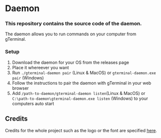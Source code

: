 # Daemon

### This repository contains the source code of the daemon.

The daemon allows you to run commands on your computer from gTerminal.

### Setup

1. Download the daemon for your OS from the releases page
2. Place it whereever you want
3. Run `./gterminal-daemon pair` (Linux & MacOS) or `gterminal-daemon.exe pair` (Windows)
4. Follow the instructions to pair the daemon with gTerminal in your web browser
5. Add `/path-to-daemon/gterminal-daemon listen`(Linux & MacOS) or `C:\path-to-daemon\gterminal-daemon.exe listen` (Windows) to your computers auto start

## Credits

Credits for the whole project such as the logo or the font are specified [here](https://github.com/gTerminal-project/.github/).
